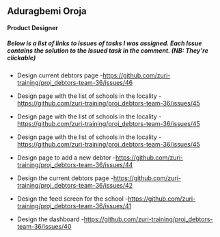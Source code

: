## Aduragbemi Oroja

 __Product Designer__

##### Below is a list of links to issues of tasks I was assigned. Each Issue contains the solution to the Issued task in the comment. *(NB: They're clickable)*

* Design current debtors page
-https://github.com/zuri-training/proj_debtors-team-36/issues/46

* Design page with the list of schools in the locality
-https://github.com/zuri-training/proj_debtors-team-36/issues/45

* Design page with the list of schools in the locality
-https://github.com/zuri-training/proj_debtors-team-36/issues/45

* Design page with the list of schools in the locality
-https://github.com/zuri-training/proj_debtors-team-36/issues/45

* Design page to add a new debtor
-https://github.com/zuri-training/proj_debtors-team-36/issues/44

* Design the current debtors page
-https://github.com/zuri-training/proj_debtors-team-36/issues/42

* Design the feed screen for the school
-https://github.com/zuri-training/proj_debtors-team-36/issues/41

* Design the dashboard
-https://github.com/zuri-training/proj_debtors-team-36/issues/40

